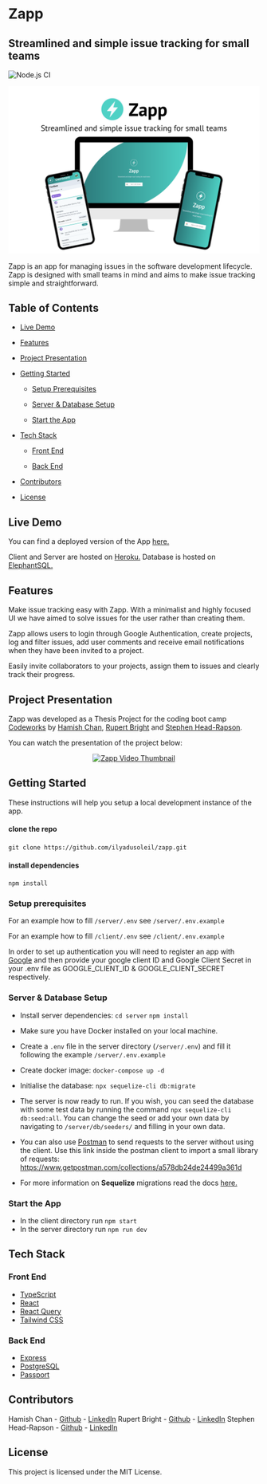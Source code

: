 # Zapp

<!-- Remember to reflect any changes to the readme in the Table of Contents-->

## Streamlined and simple issue tracking for small teams

![Node.js CI](https://github.com/ilyadusoleil/zapp/workflows/Node.js%20CI/badge.svg)

<p align="center">
  <img src="./Images/ZappReadmeHeader.png">
</p>

Zapp is an app for managing issues in the software development lifecycle. Zapp is designed with small teams in mind and aims to make issue tracking simple and straightforward.

## Table of Contents

- [Live Demo](#Live-Demo)

- [Features](#Features)

- [Project Presentation](#Project-Presentation)

- [Getting Started](#Getting-Started)

  - [Setup Prerequisites](#Setup-Prerequisites)

  - [Server & Database Setup](#Server--Database-Setup)

  - [Start the App](#Start-the-App)

- [Tech Stack](#Tech-Stack)

  - [Front End](#Front-End)

  - [Back End](#Back-End)

- [Contributors](#Contributors)

- [License](#License)

## Live Demo

You can find a deployed version of the App [here.](https://zappbugtracker.herokuapp.com/)

Client and Server are hosted on [Heroku.](https://www.heroku.com/home)
Database is hosted on [ElephantSQL.](https://www.elephantsql.com/)

## Features

Make issue tracking easy with Zapp. With a minimalist and highly focused UI we have aimed to solve issues for the user rather than creating them.

Zapp allows users to login through Google Authentication, create projects, log and filter issues, add user comments and receive email notifications when they have been invited to a project.

Easily invite collaborators to your projects, assign them to issues and clearly track their progress.

## Project Presentation

Zapp was developed as a Thesis Project for the coding boot camp [Codeworks](https://codeworks.me/) by [Hamish Chan](https://github.com/ilyadusoleil), [Rupert Bright](https://github.com/rupertbright-hub) and [Stephen Head-Rapson](https://github.com/SteHeRa).

You can watch the presentation of the project below:

<p align="center">
<a href="https://www.youtube.com/watch?v=yVB-is1jW9c"><img src="https://img.youtube.com/vi/yVB-is1jW9c/0.jpg" alt="Zapp Video Thumbnail"/></a>
</p>

## Getting Started

These instructions will help you setup a local development instance of the app.

#### clone the repo

`git clone https://github.com/ilyadusoleil/zapp.git`

#### install dependencies

`npm install`

### Setup prerequisites

For an example how to fill `/server/.env` see `/server/.env.example`

For an example how to fill `/client/.env` see `/client/.env.example`

In order to set up authentication you will need to register an app with [Google](https://developers.google.com/) and then provide your google client ID and Google Client Secret in your .env file as GOOGLE_CLIENT_ID & GOOGLE_CLIENT_SECRET respectively.

### Server & Database Setup

- Install server dependencies:
  `cd server`
  `npm install`
- Make sure you have Docker installed on your local machine.
- Create a `.env` file in the server directory (`/server/.env`) and fill it following the example `/server/.env.example`
- Create docker image: `docker-compose up -d`
- Initialise the database: `npx sequelize-cli db:migrate`

- The server is now ready to run. If you wish, you can seed the database with some test data by running the command `npx sequelize-cli db:seed:all`. You can change the seed or add your own data by navigating to `/server/db/seeders/` and filling in your own data.

- You can also use [Postman](https://www.postman.com/) to send requests to the server without using the client. Use this link inside the postman client to import a small library of requests: https://www.getpostman.com/collections/a578db24de24499a361d

- For more information on **Sequelize** migrations read the docs [here.](https://sequelize.org/master/manual/migrations.html)

### Start the App

- In the client directory run `npm start`
- In the server directory run `npm run dev`

## Tech Stack

### Front End

- [TypeScript](https://www.typescriptlang.org/)
- [React](https://reactjs.org/)
- [React Query](https://react-query.tanstack.com/)
- [Tailwind CSS](https://tailwindcss.com/)

### Back End

- [Express](https://expressjs.com/)
- [PostgreSQL](https://www.postgresql.org/)
- [Passport](http://www.passportjs.org/)

## Contributors

Hamish Chan - [Github](https://github.com/ilyadusoleil) - [LinkedIn](https://www.linkedin.com/in/hamish-chan-322378167/)
Rupert Bright - [Github](https://github.com/rupertbright-hub) - [LinkedIn](https://www.linkedin.com/in/rbrightb/)
Stephen Head-Rapson - [Github](https://github.com/SteHeRa) - [LinkedIn](https://www.linkedin.com/in/stephen-head-rapson/)

## License

This project is licensed under the MIT License.
